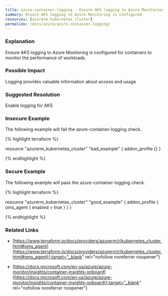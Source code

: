 ```yaml
---
title: azure-container-logging - Ensure AKS logging to Azure Monitoring is Configured
summary: Ensure AKS logging to Azure Monitoring is Configured 
resources: [azurerm_kubernetes_cluster] 
permalink: /docs/azure/azure-container-logging/
---
```

### Explanation


Ensure AKS logging to Azure Monitoring is configured for containers to monitor the performance of workloads.


### Possible Impact
Logging provides valuable information about access and usage

### Suggested Resolution
Enable logging for AKS


### Insecure Example

The following example will fail the azure-container-logging check.

{% highlight terraform %}

resource "azurerm_kubernetes_cluster" "bad_example" {
    addon_profile {}
}

{% endhighlight %}



### Secure Example

The following example will pass the azure-container-logging check.

{% highlight terraform %}

resource "azurerm_kubernetes_cluster" "good_example" {
    addon_profile {
		oms_agent {
			enabled = true
		}
	}
}

{% endhighlight %}



### Related Links


- [https://www.terraform.io/docs/providers/azurerm/r/kubernetes_cluster.html#oms_agent](https://www.terraform.io/docs/providers/azurerm/r/kubernetes_cluster.html#oms_agent){:target="_blank" rel="nofollow noreferrer noopener"}

- [https://docs.microsoft.com/en-us/azure/azure-monitor/insights/container-insights-onboard](https://docs.microsoft.com/en-us/azure/azure-monitor/insights/container-insights-onboard){:target="_blank" rel="nofollow noreferrer noopener"}


